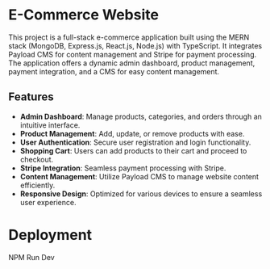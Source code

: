 # E-Commerce Website

This project is a full-stack e-commerce application built using the MERN stack (MongoDB, Express.js, React.js, Node.js) with TypeScript. It integrates Payload CMS for content management and Stripe for payment processing. The application offers a dynamic admin dashboard, product management, payment integration, and a CMS for easy content management.

## Features

- **Admin Dashboard**: Manage products, categories, and orders through an intuitive interface.
- **Product Management**: Add, update, or remove products with ease.
- **User Authentication**: Secure user registration and login functionality.
- **Shopping Cart**: Users can add products to their cart and proceed to checkout.
- **Stripe Integration**: Seamless payment processing with Stripe.
- **Content Management**: Utilize Payload CMS to manage website content efficiently.
- **Responsive Design**: Optimized for various devices to ensure a seamless user experience.


# Deployment

NPM Run Dev
